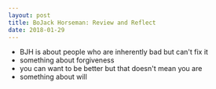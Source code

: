 ```yaml
---
layout: post
title: BoJack Horseman: Review and Reflect
date: 2018-01-29
---
```


* BJH is about people who are inherently bad but can't fix it
* something about forgiveness
* you can want to be better but that doesn't mean you are
* something about will
